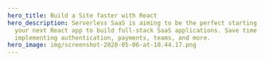 ```yaml
---
hero_title: Build a Site faster with React
hero_description: Serverless SaaS is aiming to be the perfect starting point for
  your next React app to build full-stack SaaS applications. Save time and skip
  implementing authentication, payments, teams, and more.
hero_image: img/screenshot-2020-05-06-at-10.44.17.png
---
```

